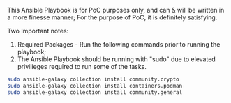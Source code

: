 This Ansible Playbook is for PoC purposes only, and can & will be written in a more finesse manner; 
For the purpose of PoC, it is definitely satisfying.

Two Important notes:
1. Required Packages - Run the following commands prior to running the playbook; 
2. The Ansible Playbook should be running with "sudo" due to elevated privilieges required to run some of the tasks.


```bash
sudo ansible-galaxy collection install community.crypto
sudo ansible-galaxy collection install containers.podman
sudo ansible-galaxy collection install community.general 
```
